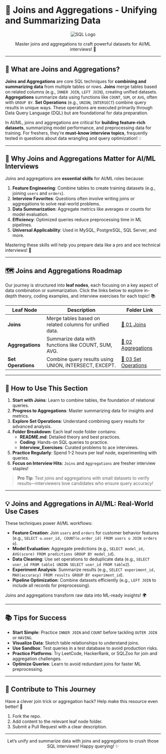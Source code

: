 # 🔗 Joins and Aggregations - Unifying and Summarizing Data

<div align="center">
  <img src="https://img.shields.io/badge/SQL-4479A1?style=for-the-badge&logo=postgresql&logoColor=white" alt="SQL Logo" />
</div>

<p align="center">Master joins and aggregations to craft powerful datasets for AI/ML interviews! 🚀</p>

---

## 🌟 What are Joins and Aggregations?

**Joins and Aggregations** are core SQL techniques for **combining and summarizing data** from multiple tables or rows. **Joins** merge tables based on related columns (e.g., `INNER JOIN`, `LEFT JOIN`), creating unified datasets. **Aggregations** summarize data using functions like `COUNT`, `SUM`, or `AVG`, often with `GROUP BY`. **Set Operations** (e.g., `UNION`, `INTERSECT`) combine query results in unique ways. These operations are executed primarily through Data Query Language (DQL) but are foundational for data preparation.

In AI/ML, joins and aggregations are critical for **building feature-rich datasets**, summarizing model performance, and preprocessing data for training. For freshers, they’re **must-know interview topics**, frequently tested in questions about data wrangling and query optimization! 💡

---

## 🎯 Why Joins and Aggregations Matter for AI/ML Interviews

Joins and aggregations are **essential skills** for AI/ML roles because:

1. **Feature Engineering**: Combine tables to create training datasets (e.g., joining `users` and `orders`).
2. **Interview Favorites**: Questions often involve writing joins or aggregations to solve real-world problems.
3. **Data Summarization**: Aggregate metrics like averages or counts for model evaluation.
4. **Efficiency**: Optimized queries reduce preprocessing time in ML pipelines.
5. **Universal Applicability**: Used in MySQL, PostgreSQL, SQL Server, and more.

Mastering these skills will help you prepare data like a pro and ace technical interviews! 🌟

---

## 🗺️ Joins and Aggregations Roadmap

Our journey is structured into **leaf nodes**, each focusing on a key aspect of data combination or summarization. Click the links below to explore in-depth theory, coding examples, and interview exercises for each topic! 📚

| Leaf Node | Description | Folder Link |
|-----------|-------------|-------------|
| **Joins** | Merge tables based on related columns for unified data. | [📂 01 Joins](./01%20Joins) |
| **Aggregations** | Summarize data with functions like COUNT, SUM, AVG. | [📂 02 Aggregations](./02%20Aggregations) |
| **Set Operations** | Combine query results using UNION, INTERSECT, EXCEPT. | [📂 03 Set Operations](./03%20Set%20Operations) |

---

## 🚀 How to Use This Section

1. **Start with Joins**: Learn to combine tables, the foundation of relational queries.
2. **Progress to Aggregations**: Master summarizing data for insights and metrics.
3. **Explore Set Operations**: Understand combining query results for advanced analysis.
4. **Folder Breakdown**: Each leaf node folder contains:
   - **README.md**: Detailed theory and best practices.
   - **Coding**: Hands-on SQL queries to practice.
   - **Interview_Exercises**: Curated problems to ace interviews.
5. **Practice Regularly**: Spend 1-2 hours per leaf node, experimenting with queries.
6. **Focus on Interview Hits**: `Joins` and `Aggregations` are fresher interview staples!

> **Pro Tip**: Test joins and aggregations with small datasets to verify results—interviewers love candidates who ensure query accuracy!

---

## 💡 Joins and Aggregations in AI/ML: Real-World Use Cases

These techniques power AI/ML workflows:

- **Feature Creation**: Join `users` and `orders` for customer behavior features (e.g., `SELECT u.user_id, COUNT(o.order_id) FROM users u JOIN orders o`).
- **Model Evaluation**: Aggregate predictions (e.g., `SELECT model_id, AVG(score) FROM predictions GROUP BY model_id`).
- **Data Cleaning**: Use set operations to deduplicate data (e.g., `SELECT user_id FROM table1 UNION SELECT user_id FROM table2`).
- **Experiment Analysis**: Summarize results (e.g., `SELECT experiment_id, MAX(accuracy) FROM results GROUP BY experiment_id`).
- **Pipeline Optimization**: Combine datasets efficiently (e.g., `LEFT JOIN` to include all records for preprocessing).

Joins and aggregations transform raw data into ML-ready insights! 🌍

---

## 📚 Tips for Success

- **Start Simple**: Practice `INNER JOIN` and `COUNT` before tackling `OUTER JOIN` or `HAVING`.
- **Visualize Data**: Sketch table relationships to understand joins.
- **Use Sandbox**: Test queries in a test database to avoid production risks.
- **Practice Platforms**: Try LeetCode, HackerRank, or SQLZoo for join and aggregation challenges.
- **Optimize Queries**: Learn to avoid redundant joins for faster ML preprocessing.

---

## 🤝 Contribute to This Journey

Have a clever join trick or aggregation hack? Help make this resource even better! 🌟
1. Fork the repo.
2. Add content to the relevant leaf node folder.
3. Submit a Pull Request with a clear description.

---

<div align="center">
  <p>Let’s unify and summarize data with joins and aggregations to crush those SQL interviews! Happy querying! ✨</p>
</div>